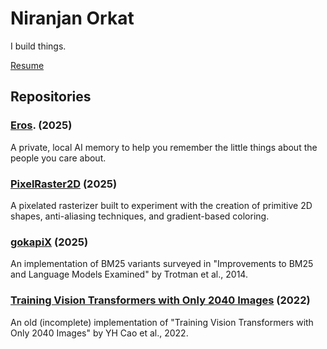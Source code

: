 # Niranjan Orkat

I build things.

[Resume](./Resume.pdf)

## Repositories

### [Eros](https://github.com/niranjanorkat/eros). (2025)
A private, local AI memory to help you remember the little things about the people you care about.

### [PixelRaster2D](https://github.com/niranjanorkat/PixelRaster2D) (2025)
A pixelated rasterizer built to experiment with the creation of primitive 2D shapes, anti-aliasing techniques, and gradient-based coloring.

### [gokapiX](https://github.com/niranjankrishna-acad/gokapiX) (2025)
An implementation of BM25 variants surveyed in "Improvements to BM25 and Language Models Examined" by Trotman et al., 2014. <br/>

### [Training Vision Transformers with Only 2040 Images](https://github.com/niranjanorkat/Training-Vision-Transformers-with-Only-2040-Images/) (2022)
An old (incomplete) implementation of "Training Vision Transformers with Only 2040 Images" by YH Cao et al., 2022. <br/>
